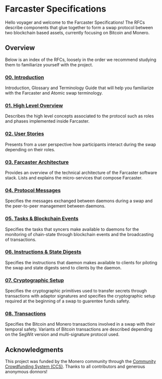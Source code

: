 # Farcaster Specifications

Hello voyager and welcome to the Farcaster Specifications! The RFCs describe components that glue together to form a swap protocol between two blockchain based assets, currently focusing on Bitcoin and Monero.

## Overview

Below is an index of the RFCs, loosely in the order we recommend studying them to familiarize yourself with the project.

### [00. Introduction](./00-introduction.md)
Introduction, Glossary and Terminology Guide that will help you familiarize with the Farcaster and Atomic swap terminology.

### [01. High Level Overview](01-high-level-overview.md)
Describes the high level concepts associated to the protocol such as roles and phases implemented inside Farcaster.

### [02. User Stories](./02-user-stories.md)
Presents from a user perspective how participants interact during the swap depending on their roles.

### [03. Farcaster Architecture](./03-farcaster-architecture.md)
Provides an overview of the technical architecture of the Farcaster software stack. Lists and explains the micro-services that compose Farcaster.

### [04. Protocol Messages](./04-protocol-messages.md)
Specifies the messages exchanged between daemons during a swap and the peer-to-peer management between daemons.

### [05. Tasks & Blockchain Events](./05-tasks-and-events.md)
Specifies the tasks that syncers make available to daemons for the monitoring of chain-state through blockchain events and the broadcasting of transactions.

### [06. Instructions & State Digests](./06-instructions-and-digests.md)
Specifies the instructions that daemon makes available to clients for piloting the swap and state digests send to clients by the daemon.

### [07. Cryptographic Setup](./07-cryptographic-setup.md)
Specifies the cryptographic primitives used to transfer secrets through transactions with adaptor signatures and specifies the cryptographic setup required at the beginning of a swap to guarentee funds safety.

### [08. Transactions](./08-transactions.md)
Specifies the Bitcoin and Monero transactions involved in a swap with their temporal safety. Variants of Bitcoin transactions are described depending on the SegWit version and multi-signature protocol used.

## Acknowledgments

This project was funded by the Monero community through the [Community Crowdfunding System (CCS)](https://ccs.getmonero.org/). Thanks to all contributors and generous anonymous donnors!